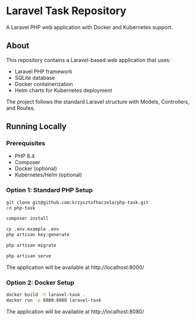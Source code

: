 # Laravel Task Repository

A Laravel PHP web application with Docker and Kubernetes support.

## About

This repository contains a Laravel-based web application that uses:

- Laravel PHP framework
- SQLite database
- Docker containerization
- Helm charts for Kubernetes deployment

The project follows the standard Laravel structure with Models, Controllers, and Routes.

## Running Locally

### Prerequisites

- PHP 8.4
- Composer
- Docker (optional)
- Kubernetes/Helm (optional)

### Option 1: Standard PHP Setup

```bash
git clone git@github.com:krzysztofhaczela/php-task.git
cd php-task

composer install

cp .env.example .env
php artisan key:generate

php artisan migrate

php artisan serve
```
The application will be available at http://localhost:8000/

### Option 2: Docker Setup

```bash
docker build -t laravel-task .
docker run -p 8080:8080 laravel-task
```
The application will be available at http://localhost:8080/



